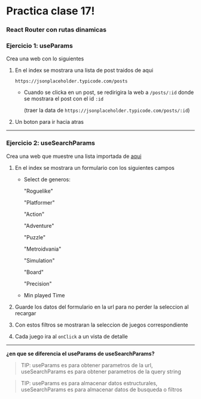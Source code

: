 # Practica clase 17!

### React Router con rutas dinamicas

### Ejercicio 1: useParams

Crea una web con lo siguientes
  
1. En el index se mostrara una lista de post traidos de aqui
    
    `https://jsonplaceholder.typicode.com/posts`

    -  Cuando se clicka en un post, se redirigira la web a `/posts/:id` donde se mostrara el post con el id `:id` 
        
        (traer la data de `https://jsonplaceholder.typicode.com/posts/:id`)
  
2. Un boton para ir hacia atras

---

### Ejercicio 2: useSearchParams

Crea una web que muestre una lista importada de [aqui](/src/fakeApi/games.json)

1. En el index se mostrara un formulario con los siguientes campos
  
    - Select de generos: 
      
      "Roguelike"

      "Platformer"

      "Action"

      "Adventure"

      "Puzzle"

      "Metroidvania"

      "Simulation"

      "Board"

      "Precision"

    - Min played Time
  
2. Guarde los datos del formulario en la url para no perder la seleccion al recargar

3. Con estos filtros se mostraran la seleccion de juegos correspondiente

4. Cada juego ira al `onClick` a un vista de detalle

---

**¿en que se diferencia el useParams de useSearchParams?**

  > TIP: useParams es para obtener parametros de la url, useSearchParams es para obtener parametros de la query string

  > TIP: useParams es para almacenar datos estructurales, useSearchParams es para almacenar datos de busqueda o filtros
